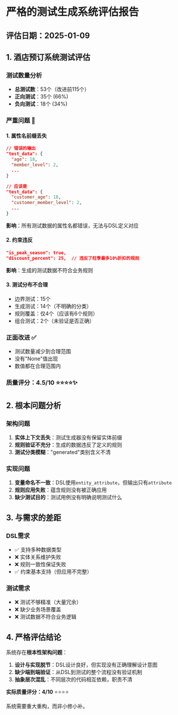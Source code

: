 # 严格的测试生成系统评估报告

## 评估日期：2025-01-09

## 1. 酒店预订系统测试评估

### 测试数量分析
- **总测试数**：53个（改进前115个）
- **正向测试**：35个 (66%)
- **负向测试**：18个 (34%)

### 严重问题 🔴

#### 1. 属性名前缀丢失
```json
// 错误的输出
"test_data": {
  "age": 18,
  "member_level": 2,
  ...
}

// 应该是
"test_data": {
  "customer_age": 18,
  "customer_member_level": 2,
  ...
}
```
**影响**：所有测试数据的属性名都错误，无法与DSL定义对应

#### 2. 约束违反
```json
"is_peak_season": true,
"discount_percent": 25,  // 违反了旺季最多10%折扣的规则
```
**影响**：生成的测试数据不符合业务规则

#### 3. 测试分布不合理
- 边界测试：15个
- 生成测试：14个（不明确的分类）
- 规则覆盖：仅4个（应该有6个规则）
- 组合测试：2个（未验证是否正确）

### 正面改进 ✅
- 测试数量减少到合理范围
- 没有"None"值出现
- 数值都在合理范围内

### 质量评分：4.5/10 ⭐⭐⭐⭐✨

## 2. 根本问题分析

### 架构问题
1. **实体上下文丢失**：测试生成器没有保留实体前缀
2. **规则验证不充分**：生成的数据违反了定义的规则
3. **测试分类模糊**："generated"类别含义不清

### 实现问题
1. **变量命名不一致**：DSL使用`entity_attribute`，但输出只有`attribute`
2. **规则应用失败**：蕴含规则没有被正确应用
3. **缺少测试目的**：测试用例没有明确说明测试什么

## 3. 与需求的差距

### DSL需求
- ✅ 支持多种数据类型
- ❌ 实体关系维护失败
- ❌ 规则一致性保证失败
- ✅ 约束基本支持（但应用不完整）

### 测试需求
- ❌ 测试不够精准（大量冗余）
- ❌ 缺少业务场景覆盖
- ❌ 测试数据不符合业务逻辑

## 4. 严格评估结论

系统存在**根本性架构问题**：

1. **设计与实现脱节**：DSL设计良好，但实现没有正确理解设计意图
2. **缺少端到端验证**：从DSL到测试的整个流程没有验证机制
3. **抽象层次混乱**：不同层次的代码相互依赖，职责不清

**实际质量评分：4/10** ⭐⭐⭐⭐

系统需要重大重构，而非小修小补。